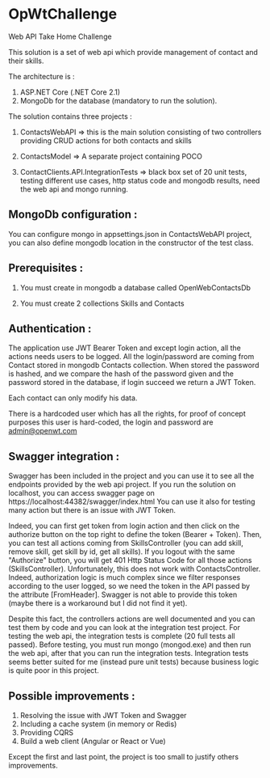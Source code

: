 # OpWtChallenge
Web API Take Home Challenge

This solution is a set of web api which provide management of contact and their skills. 

The architecture is : 

1) ASP.NET Core (.NET Core 2.1) 
2) MongoDb for the database (mandatory to run the solution). 


The solution contains three projects : 

1) ContactsWebAPI =>  this is the main solution consisting of two controllers providing CRUD actions for both contacts and skills 

2) ContactsModel => A separate project containing POCO 

3) ContactClients.API.IntegrationTests => black box set of 20 unit tests, testing different use cases, http status code and mongodb results, need the web api and mongo running. 


MongoDb configuration : 
-----------------------

You can configure mongo in appsettings.json in ContactsWebAPI project, you can also define mongodb location in the constructor of the test class. 

Prerequisites : 
----------------

1) You must create in mongodb a database called OpenWebContactsDb

2) You must create 2 collections Skills and Contacts 


Authentication : 
-----------------

The application use JWT Bearer Token and except login action, all the actions needs users to be logged. 
All the login/password are coming from Contact stored in mongodb Contacts collection. 
When stored the password is hashed, and we compare the hash of the password given and the password stored in the database, if login succeed we return a JWT Token. 

Each contact can only modify his data. 

There is a hardcoded user which has all the rights, for proof of concept purposes this user is hard-coded, the login and password are admin@openwt.com


Swagger integration : 
----------------------

Swagger has been included in the project and you can use it to see all the endpoints provided by the web api project. 
If you run the solution on localhost, you can access swagger page on https://localhost:44382/swagger/index.html
You can use it also for testing many action but there is an issue with JWT Token. 

Indeed, you can first get token from login action and then click on the authorize button on the top right to define the token (Bearer + Token). 
Then, you can test all actions coming from SkillsController (you can add skill, remove skill, get skill by id, get all skills). 
If you logout with the same "Authorize" button, you will get 401 Http Status Code for all those actions (SkillsController). 
Unfortunately, this does not work with ContactsController. 
Indeed, authorization logic is much complex since we filter responses according to the user logged, so we need the token in the API passed by the attribute [FromHeader]. 
Swagger is not able to provide this token (maybe there is a workaround but I did not find it yet).

Despite this fact, the controllers actions are well documented and you can test them by code and you can look at the integration test project.
For testing the web api, the integration tests is complete (20 full tests all passed). 
Before testing, you must run mongo (mongod.exe) and then run the web api, after that you can run the integration tests. 
Integration tests seems better suited for me (instead pure unit tests) because business logic is quite poor in this project.


Possible improvements : 
-------------------------

1) Resolving the issue with JWT Token and Swagger
2) Including a cache system (in memory or Redis) 
3) Providing CQRS 
4) Build a web client (Angular or React or Vue)

Except the first and last point, the project is too small to justify others improvements.











